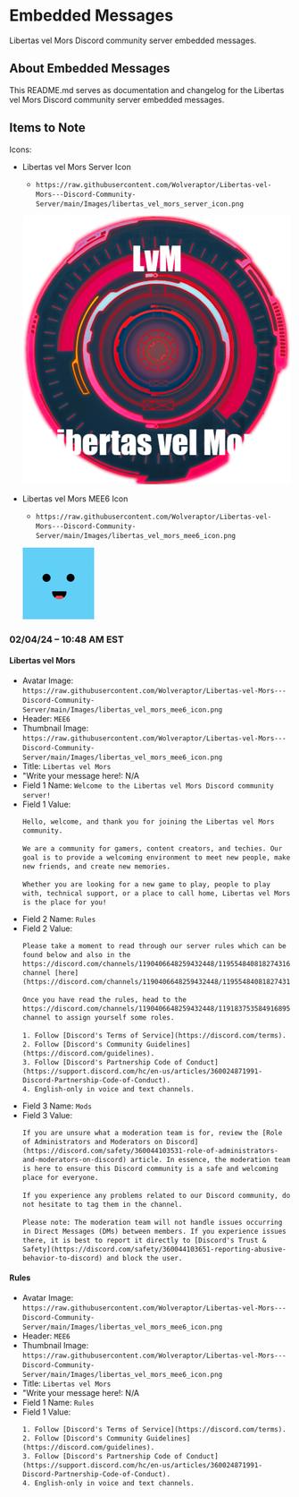 # Embedded Messages
Libertas vel Mors Discord community server embedded messages.

## About Embedded Messages
This README.md serves as documentation and changelog for the Libertas vel Mors Discord community server embedded messages.

## Items to Note
Icons:
* Libertas vel Mors Server Icon
    * ```https://raw.githubusercontent.com/Wolveraptor/Libertas-vel-Mors---Discord-Community-Server/main/Images/libertas_vel_mors_server_icon.png```

    ![alttext](/Images/libertas_vel_mors_server_icon.png)

* Libertas vel Mors MEE6 Icon
    * ```https://raw.githubusercontent.com/Wolveraptor/Libertas-vel-Mors---Discord-Community-Server/main/Images/libertas_vel_mors_mee6_icon.png```

    ![alttext](/Images/libertas_vel_mors_mee6_icon.png)

### 02/04/24 – 10:48 AM EST
#### Libertas vel Mors
* Avatar Image: ```https://raw.githubusercontent.com/Wolveraptor/Libertas-vel-Mors---Discord-Community-Server/main/Images/libertas_vel_mors_mee6_icon.png```
* Header: ```MEE6```
* Thumbnail Image: ```https://raw.githubusercontent.com/Wolveraptor/Libertas-vel-Mors---Discord-Community-Server/main/Images/libertas_vel_mors_mee6_icon.png```
* Title: ```Libertas vel Mors```
* "Write your message here!: N/A
* Field 1 Name: ```Welcome to the Libertas vel Mors Discord community server!```
* Field 1 Value:
    ```
    Hello, welcome, and thank you for joining the Libertas vel Mors community.

    We are a community for gamers, content creators, and techies. Our goal is to provide a welcoming environment to meet new people, make new friends, and create new memories.

    Whether you are looking for a new game to play, people to play with, technical support, or a place to call home, Libertas vel Mors is the place for you!
    ```
* Field 2 Name: ```Rules```
* Field 2 Value:
    ```
    Please take a moment to read through our server rules which can be found below and also in the https://discord.com/channels/1190406648259432448/1195548408182743161 channel [here](https://discord.com/channels/1190406648259432448/1195548408182743161/1195548746574991400).

    Once you have read the rules, head to the https://discord.com/channels/1190406648259432448/1191837535849168957 channel to assign yourself some roles.

    1. Follow [Discord's Terms of Service](https://discord.com/terms).
    2. Follow [Discord's Community Guidelines](https://discord.com/guidelines).
    3. Follow [Discord's Partnership Code of Conduct](https://support.discord.com/hc/en-us/articles/360024871991-Discord-Partnership-Code-of-Conduct).
    4. English-only in voice and text channels.
    ```
* Field 3 Name: ```Mods```
* Field 3 Value: 
    ```
    If you are unsure what a moderation team is for, review the [Role of Administrators and Moderators on Discord](https://discord.com/safety/360044103531-role-of-administrators-and-moderators-on-discord) article. In essence, the moderation team is here to ensure this Discord community is a safe and welcoming place for everyone.

    If you experience any problems related to our Discord community, do not hesitate to tag them in the channel.

    Please note: The moderation team will not handle issues occurring in Direct Messages (DMs) between members. If you experience issues there, it is best to report it directly to [Discord's Trust & Safety](https://discord.com/safety/360044103651-reporting-abusive-behavior-to-discord) and block the user.
    ```

#### Rules
* Avatar Image: ```https://raw.githubusercontent.com/Wolveraptor/Libertas-vel-Mors---Discord-Community-Server/main/Images/libertas_vel_mors_mee6_icon.png```
* Header: ```MEE6```
* Thumbnail Image: ```https://raw.githubusercontent.com/Wolveraptor/Libertas-vel-Mors---Discord-Community-Server/main/Images/libertas_vel_mors_mee6_icon.png```
* Title: ```Libertas vel Mors```
* "Write your message here!: N/A
* Field 1 Name: ```Rules```
* Field 1 Value:
    ```
    1. Follow [Discord's Terms of Service](https://discord.com/terms).
    2. Follow [Discord's Community Guidelines](https://discord.com/guidelines).
    3. Follow [Discord's Partnership Code of Conduct](https://support.discord.com/hc/en-us/articles/360024871991-Discord-Partnership-Code-of-Conduct).
    4. English-only in voice and text channels.
    ```